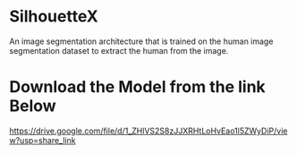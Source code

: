# SilhouetteX
An image segmentation architecture that is trained on the human image segmentation dataset to extract the human from the image.

# Download the Model from the link Below
https://drive.google.com/file/d/1_ZHlVS2S8zJJXRHtLoHvEao1l5ZWyDiP/view?usp=share_link
